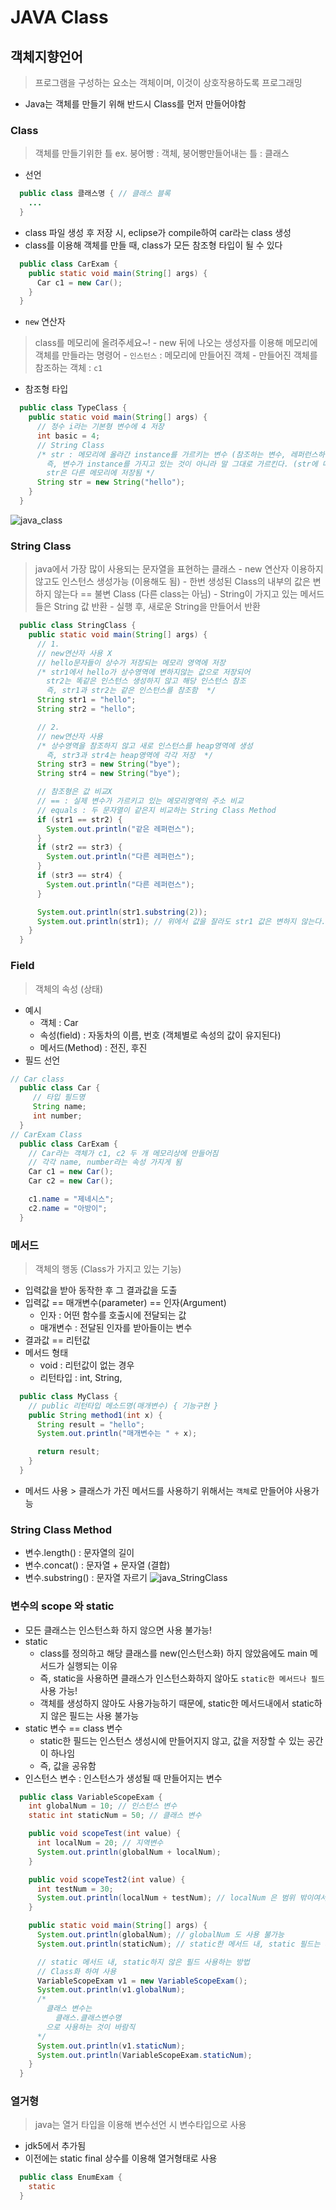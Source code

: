 # JAVA Class

 ## 객체지향언어
  > 프로그램을 구성하는 요소는 객체이며, 이것이 상호작용하도록 프로그래밍
   - Java는 객체를 만들기 위해 반드시 Class를 먼저 만들어야함
  ### Class
  > 객체를 만들기위한 틀
   ex. 붕어빵 : 객체, 붕어빵만들어내는 틀 : 클래스
   - 선언
  ```java
    public class 클래스명 { // 클래스 블록
      ... 
    }
  ```
   - class 파일 생성 후 저장 시, eclipse가 compile하여 car라는 class 생성
   - class를 이용해 객체를 만들 때, class가 모든 참조형 타입이 될 수 있다
  ```java
    public class CarExam {
      public static void main(String[] args) {
        Car c1 = new Car();
      }
    }
  ```
   - `new` 연산자 
   > class를 메모리에 올려주세요~!
     - new 뒤에 나오는 생성자를 이용해 메모리에 객체를 만들라는 명령어
     - `인스턴스` : 메모리에 만들어진 객체 
     - 만들어진 객체를 참조하는 객체 : `c1`
  
   - 참조형 타입
  ```java
    public class TypeClass {
      public static void main(String[] args) {
        // 정수 i라는 기본형 변수에 4 저장
        int basic = 4; 
        // String Class 
        /* str : 메모리에 올라간 instance를 가르키는 변수 (참조하는 변수, 레퍼런스하는 변수)
          즉, 변수가 instance를 가지고 있는 것이 아니라 말 그대로 가르킨다. (str에 메모리의 위치값 저장됨)
          str은 다른 메모리에 저장됨 */
        String str = new String("hello");
      }
    }
  ```
  ![java_class](Java.assets/java_class.png)

  ### String Class
   > java에서 가장 많이 사용되는 문자열을 표현하는 클래스
    - new 연산자 이용하지 않고도 인스턴스 생성가능 (이용해도 됨)
    - 한번 생성된 Class의 내부의 값은 변하지 않는다 == 불변 Class
      (다른 class는 아님)
    - String이 가지고 있는 메서드들은 String 값 반환
      - 실행 후, 새로운 String을 만들어서 반환
  ```java
    public class StringClass {
      public static void main(String[] args) {
        // 1.
        // new연산자 사용 X
        // hello문자들이 상수가 저장되는 메모리 영역에 저장
        /* str1에서 hello가 상수영역에 변하지않는 값으로 저장되어
          str2는 똑같은 인스턴스 생성하지 않고 해당 인스턴스 참조 
          즉, str1과 str2는 같은 인스턴스를 참조함  */ 
        String str1 = "hello";
        String str2 = "hello"; 

        // 2. 
        // new연산자 사용
        /* 상수영역을 참조하지 않고 새로 인스턴스를 heap영역에 생성
          즉, str3과 str4는 heap영역에 각각 저장  */
        String str3 = new String("bye");
        String str4 = new String("bye");

        // 참조형은 값 비교X
        // == : 실제 변수가 가르키고 있는 메모리영역의 주소 비교
        // equals : 두 문자열이 같은지 비교하는 String Class Method
        if (str1 == str2) {
          System.out.println("같은 레퍼런스");
        }
        if (str2 == str3) {
          System.out.println("다른 레퍼런스");
        }
        if (str3 == str4) {
          System.out.println("다른 레퍼런스");
        }

        System.out.println(str1.substring(2));
        System.out.println(str1); // 위에서 값을 잘라도 str1 값은 변하지 않는다.
      }
    }
  ```
  
  ### Field
  > 객체의 속성 (상태)
   - 예시
     - 객체 : Car
     - 속성(field) : 자동차의 이름, 번호
       (객체별로 속성의 값이 유지된다)
     - 메서드(Method) : 전진, 후진 
   - 필드 선언
  ```java
  // Car class
    public class Car {
       // 타입 필드명
       String name;
       int number;
    }
  // CarExam Class
    public class CarExam {
      // Car라는 객체가 c1, c2 두 개 메모리상에 만들어짐
      // 각각 name, number라는 속성 가지게 됨
      Car c1 = new Car();
      Car c2 = new Car();

      c1.name = "제네시스";
      c2.name = "아방이";
    }
  ```

  ### 메서드
  > 객체의 행동 (Class가 가지고 있는 기능)
   - 입력값을 받아 동작한 후 그 결과값을 도출
   - 입력값 == 매개변수(parameter) == 인자(Argument)
     - 인자 : 어떤 함수를 호출시에 전달되는 값
     - 매개변수 : 전달된 인자를 받아들이는 변수
   - 결과값 == 리턴값
   - 메서드 형태
     - void : 리턴값이 없는 경우
     - 리턴타입 : int, String, 
  ```java
    public class MyClass {
      // public 리턴타입 메소드명(매개변수) { 기능구현 }
      public String method1(int x) {
        String result = "hello";
        System.out.println("매개변수는 " + x);

        return result;
      }
    }
  ```
   - 메서드 사용
    > 클래스가 가진 메서드를 사용하기 위해서는 `객체`로 만들어야 사용가능
  
  ### String Class Method
   - 변수.length() : 문자열의 길이
   - 변수.concat() : 문자열 + 문자열 (결합)
   - 변수.substring() : 문자열 자르기
  ![java_StringClass](Java.assets/java_StringClass.png)

  ### 변수의 scope 와 static
   - 모든 클래스는 인스턴스화 하지 않으면 사용 불가능!
   - static
     - class를 정의하고 해당 클래스를 new(인스턴스화) 하지 않았음에도 main 메서드가 실행되는 이유
     - 즉, static을 사용하면 클래스가 인스턴스화하지 않아도 `static한 메서드나 필드` 사용 가능!
     - 객체를 생성하지 않아도 사용가능하기 때문에, static한 메서드내에서 static하지 않은 필드는 사용 불가능
   - static 변수 == class 변수
       - static한 필드는 인스턴스 생성시에 만들어지지 않고, 값을 저장할 수 있는 공간이 하나임
       - 즉, 값을 공유함
   - 인스턴스 변수 : 인스턴스가 생성될 때 만들어지는 변수
  ```java
    public class VariableScopeExam {
      int globalNum = 10; // 인스턴스 변수
      static int staticNum = 50; // 클래스 변수

      public void scopeTest(int value) {
        int localNum = 20; // 지역변수
        System.out.println(globalNum + localNum);
      }

      public void scopeTest2(int value) {
        int testNum = 30;
        System.out.println(localNum + testNum); // localNum 은 범위 밖이여서 사용 불가능
      }

      public static void main(String[] args) {
        System.out.println(globalNum); // globalNum 도 사용 불가능
        System.out.println(staticNum); // static한 메서드 내, static 필드는 사용 가능!!!

        // static 메서드 내, static하지 않은 필드 사용하는 방법
        // Class화 하여 사용
        VariableScopeExam v1 = new VariableScopeExam();
        System.out.println(v1.globalNum);
        /*
          클래스 변수는 
            클래스.클래스변수명 
          으로 사용하는 것이 바람직
        */
        System.out.println(v1.staticNum);
        System.out.println(VariableScopeExam.staticNum);
      }
    }
  ```

  ### 열거형
  > java는 열거 타입을 이용해 변수선언 시 변수타입으로 사용
   - jdk5에서 추가됨
   - 이전에는 static final 상수를 이용해 열거형태로 사용
  ```java
    public class EnumExam {
      static 
    }
  ```